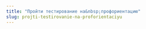 ```yaml
---
title: "Пройти тестирование на&nbsp;профориентацию"
slug: projti-testirovanie-na-proforientaciyu
---
```

